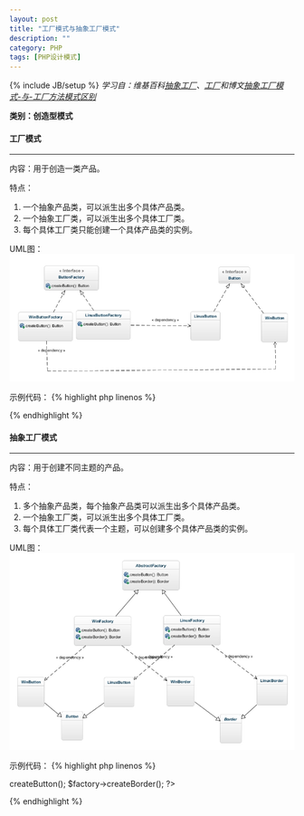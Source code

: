 ```yaml
---
layout: post
title: "工厂模式与抽象工厂模式"
description: ""
category: PHP
tags: [PHP设计模式]
---
```

{% include JB/setup %}
*学习自：维基百科[抽象工厂](http://zh.wikipedia.org/wiki/%E6%8A%BD%E8%B1%A1%E5%B7%A5%E5%8E%82)、[工厂](http://zh.wikipedia.org/wiki/%E5%B7%A5%E5%8E%82%E6%96%B9%E6%B3%95)和博文[抽象工厂模式-与-工厂方法模式区别](http://blog.csdn.net/wangwenhui11/article/details/3955125)*

**类别：创造型模式**

#### 工厂模式
- - -
内容：用于创造一类产品。

特点：
1. 一个抽象产品类，可以派生出多个具体产品类。
2. 一个抽象工厂类，可以派生出多个具体工厂类。
3. 每个具体工厂类只能创建一个具体产品类的实例。

UML图：
![factory](/assets/img/201309130101.jpg)

示例代码：
{% highlight php linenos %}
<?php
interface Button{}
class WinButton implements Button{}
class LinuxButton implements Button{}
interface ButtonFactory
{
    public function createButton();
}
class WinButtonFactory implements ButtonFactory
{
    public function createButton()
    {
        return new WinButton();
    }
}
class LinuxButtonFactory implements ButtonFactory
{
    public function createButton()
    {
        return new LinuxButton();
    }
}
?>
{% endhighlight %}

#### 抽象工厂模式
- - -
内容：用于创建不同主题的产品。

特点：
1. 多个抽象产品类，每个抽象产品类可以派生出多个具体产品类。
2. 一个抽象工厂类，可以派生出多个具体工厂类。
3. 每个具体工厂类代表一个主题，可以创建多个具体产品类的实例。

UML图：
![abstract factory](/assets/img/201309130102.jpg)

示例代码：
{% highlight php linenos %}
<?php
abstract class AbstractFactory {
    abstract public function createButton();
    abstract public function createBorder();
}
 
class LinuxFactory extends AbstractFactory{
    public function createButton()
    {
 
        return new LinuxButton();
    }
    public function createBorder()
    {
        return new LinuxBorder();
    }
}
class WinFactory extends AbstractFactory{
    public function createButton()
    {
        return new WinButton();
    }
    public function createBorder()
    {
        return new WinBorder();
    }
}
abstract class Button{}
abstract class Border{}
 
class LinuxButton extends Button{
    function __construct()
    {
        echo 'LinuxButton is created' . "\n";
    }
}
class LinuxBorder extends Border{
    function __construct()
    {
        echo 'LinuxBorder is created' . "\n";
    }
}
 
 
class WinButton extends Button{
    function __construct()
    {
        echo 'WinButton is created' . "\n";
    }
}
class WinBorder extends Border{
    function __construct()
    {
        echo 'WinBorder is created' . "\n";
    }
}

$type = 'Linux'; //value by user.
if(!in_array($type, array('Win','Linux')))
    die('Type Error');
$factoryClass = $type.'Factory';
$factory=new $factoryClass;
$factory->createButton();
$factory->createBorder();
?>
{% endhighlight %}